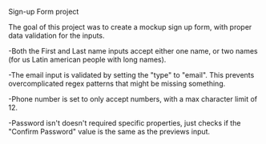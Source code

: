 Sign-up Form project

The goal of this project was to create a mockup sign up form, with proper
data validation for the inputs. 

-Both the First and Last name inputs accept either one name, or two names
(for us Latin american people with long names).

-The email input is validated by setting the "type" to "email". This prevents
overcomplicated regex patterns that might be missing something. 

-Phone number is set to only accept numbers, with a max character limit of 12.

-Password isn't doesn't required specific properties, just checks if the "Confirm
Password" value is the same as the previews input.